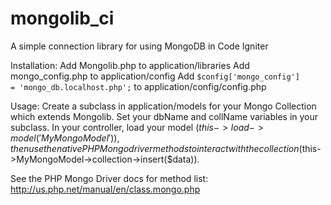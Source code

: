 mongolib_ci
===========

A simple connection library for using MongoDB in Code Igniter

Installation:
Add Mongolib.php to application/libraries
Add mongo_config.php to application/config
Add <code>$config['mongo_config'] = 'mongo_db.localhost.php';</code> to application/config/config.php

Usage:
Create a subclass in application/models for your Mongo Collection which extends Mongolib.
Set your dbName and collName variables in your subclass.
In your controller, load your model ($this->load->model('MyMongoModel')),
then use the native PHP Mongo driver methods to interact with the collection ($this->MyMongoModel->collection->insert($data)).

See the PHP Mongo Driver docs for method list: http://us.php.net/manual/en/class.mongo.php
